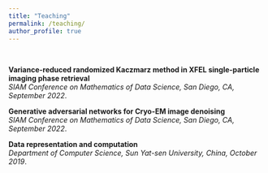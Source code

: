```yaml
---
title: "Teaching"
permalink: /teaching/
author_profile: true
---
```


<br>

<b> Variance-reduced randomized Kaczmarz method in XFEL single-particle imaging phase retrieval </b>  <br> 
<i> SIAM Conference on Mathematics of Data Science, San Diego, CA, September 2022</i>.

<b> Generative adversarial networks for Cryo-EM image denoising </b>  <br> 
<i> SIAM Conference on Mathematics of Data Science, San Diego, CA, September 2022</i>.

<b> Data representation and computation </b>  <br> 
<i> Department of Computer Science, Sun Yat-sen University, China, October 2019</i>.

